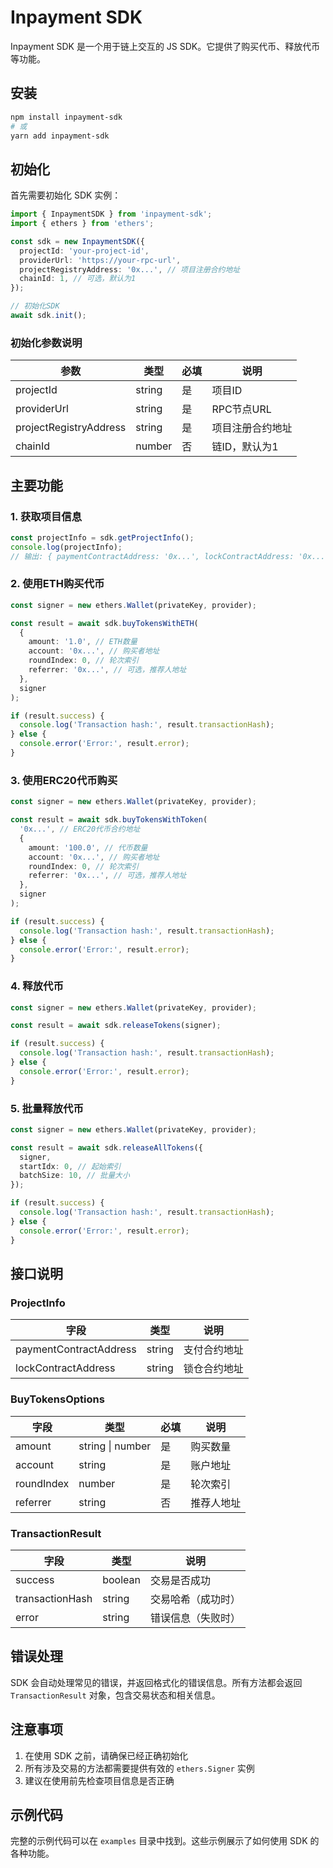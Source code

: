 # Inpayment SDK

Inpayment SDK 是一个用于链上交互的 JS SDK。它提供了购买代币、释放代币等功能。

## 安装

```bash
npm install inpayment-sdk
# 或
yarn add inpayment-sdk
```

## 初始化

首先需要初始化 SDK 实例：

```typescript
import { InpaymentSDK } from 'inpayment-sdk';
import { ethers } from 'ethers';

const sdk = new InpaymentSDK({
  projectId: 'your-project-id',
  providerUrl: 'https://your-rpc-url',
  projectRegistryAddress: '0x...', // 项目注册合约地址
  chainId: 1, // 可选，默认为1
});

// 初始化SDK
await sdk.init();
```

### 初始化参数说明

| 参数                   | 类型   | 必填 | 说明             |
| ---------------------- | ------ | ---- | ---------------- |
| projectId              | string | 是   | 项目ID           |
| providerUrl            | string | 是   | RPC节点URL       |
| projectRegistryAddress | string | 是   | 项目注册合约地址 |
| chainId                | number | 否   | 链ID，默认为1    |

## 主要功能

### 1. 获取项目信息

```typescript
const projectInfo = sdk.getProjectInfo();
console.log(projectInfo);
// 输出: { paymentContractAddress: '0x...', lockContractAddress: '0x...' }
```

### 2. 使用ETH购买代币

```typescript
const signer = new ethers.Wallet(privateKey, provider);

const result = await sdk.buyTokensWithETH(
  {
    amount: '1.0', // ETH数量
    account: '0x...', // 购买者地址
    roundIndex: 0, // 轮次索引
    referrer: '0x...', // 可选，推荐人地址
  },
  signer
);

if (result.success) {
  console.log('Transaction hash:', result.transactionHash);
} else {
  console.error('Error:', result.error);
}
```

### 3. 使用ERC20代币购买

```typescript
const signer = new ethers.Wallet(privateKey, provider);

const result = await sdk.buyTokensWithToken(
  '0x...', // ERC20代币合约地址
  {
    amount: '100.0', // 代币数量
    account: '0x...', // 购买者地址
    roundIndex: 0, // 轮次索引
    referrer: '0x...', // 可选，推荐人地址
  },
  signer
);

if (result.success) {
  console.log('Transaction hash:', result.transactionHash);
} else {
  console.error('Error:', result.error);
}
```

### 4. 释放代币

```typescript
const signer = new ethers.Wallet(privateKey, provider);

const result = await sdk.releaseTokens(signer);

if (result.success) {
  console.log('Transaction hash:', result.transactionHash);
} else {
  console.error('Error:', result.error);
}
```

### 5. 批量释放代币

```typescript
const signer = new ethers.Wallet(privateKey, provider);

const result = await sdk.releaseAllTokens({
  signer,
  startIdx: 0, // 起始索引
  batchSize: 10, // 批量大小
});

if (result.success) {
  console.log('Transaction hash:', result.transactionHash);
} else {
  console.error('Error:', result.error);
}
```

## 接口说明

### ProjectInfo

| 字段                   | 类型   | 说明         |
| ---------------------- | ------ | ------------ |
| paymentContractAddress | string | 支付合约地址 |
| lockContractAddress    | string | 锁仓合约地址 |

### BuyTokensOptions

| 字段       | 类型             | 必填 | 说明       |
| ---------- | ---------------- | ---- | ---------- |
| amount     | string \| number | 是   | 购买数量   |
| account    | string           | 是   | 账户地址   |
| roundIndex | number           | 是   | 轮次索引   |
| referrer   | string           | 否   | 推荐人地址 |

### TransactionResult

| 字段            | 类型    | 说明               |
| --------------- | ------- | ------------------ |
| success         | boolean | 交易是否成功       |
| transactionHash | string  | 交易哈希（成功时） |
| error           | string  | 错误信息（失败时） |

## 错误处理

SDK 会自动处理常见的错误，并返回格式化的错误信息。所有方法都会返回 `TransactionResult` 对象，包含交易状态和相关信息。

## 注意事项

1. 在使用 SDK 之前，请确保已经正确初始化
2. 所有涉及交易的方法都需要提供有效的 `ethers.Signer` 实例
3. 建议在使用前先检查项目信息是否正确

## 示例代码

完整的示例代码可以在 `examples` 目录中找到。这些示例展示了如何使用 SDK 的各种功能。

